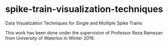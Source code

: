 # spike-train-visualization-techniques
Data Visualization Techniques for Single and Multiple Spike Trains 

This work has been done under the supervision of Professor Reza Ramezan from University of Waterloo in Winter 2019.
